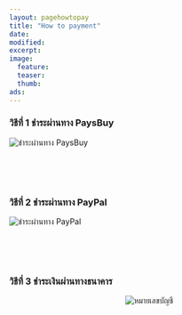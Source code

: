 ```yaml
---
layout: pagehowtopay
title: "How to payment"
date: 
modified:
excerpt:
image:
  feature:
  teaser:
  thumb:
ads:
---
```


<div>


<h3>วิธีที่ 1 ชำระผ่านทาง PaysBuy</h3>
<img src="http://i736.photobucket.com/albums/xx9/Cutieberries/for%20random%20post/paysbuy-01_zpsu9z60db5.gif" border="0" alt="ชำระผ่านทาง PaysBuy"/>

<br><br><br>

<h3>วิธีที่ 2 ชำระผ่านทาง PayPal</h3>
<img src="http://i736.photobucket.com/albums/xx9/Cutieberries/for%20random%20post/pp_zpsfcppxr7v.jpg" border="0" alt="ชำระผ่านทาง PayPal"/>

<br><br><br>

<h3>วิธีที่ 3 ชำระเงินผ่านทางธนาคาร</h3>
<center><img src="http://i736.photobucket.com/albums/xx9/Cutieberries/for%20random%20post/howtopay33_zpsissnmspl.jpg" border="0" alt="หมายเลขบัญชี"/></center>

</div>

